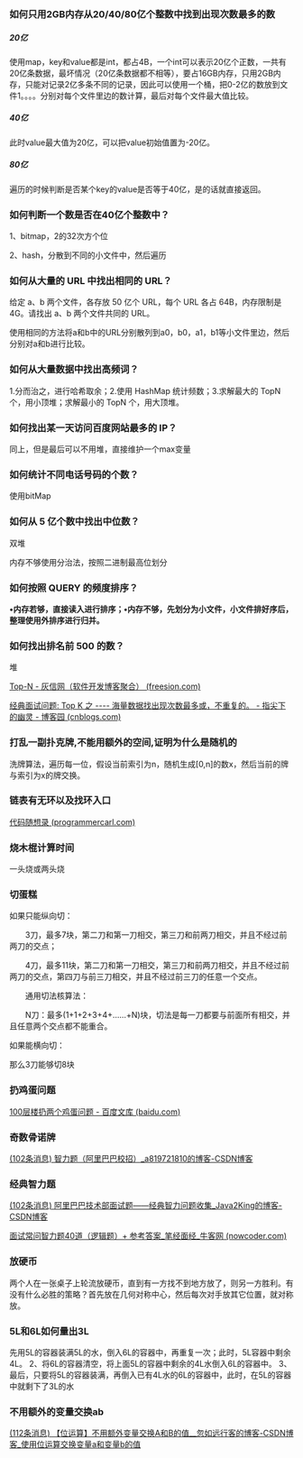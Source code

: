 ### 如何只用2GB内存从20/40/80亿个整数中找到出现次数最多的数

##### 20亿

使用map，key和value都是int，都占4B，一个int可以表示20亿个正数，一共有20亿条数据，最坏情况（20亿条数据都不相等），要占16GB内存，只用2GB内存，只能对记录2亿多条不同的记录，因此可以使用一个桶，把0-2亿的数放到文件1。。。。分别对每个文件里边的数计算，最后对每个文件最大值比较。

##### 40亿

此时value最大值为20亿，可以把value初始值置为-20亿。

##### 80亿

遍历的时候判断是否某个key的value是否等于40亿，是的话就直接返回。



### 如何判断一个数是否在40亿个整数中？

1、bitmap，2的32次方个位

2、hash，分散到不同的小文件中，然后遍历



### 如何从大量的 URL 中找出相同的 URL？

给定 a、b 两个文件，各存放 50 亿个 URL，每个 URL 各占 64B，内存限制是 4G。请找出 a、b 两个文件共同的 URL。

使用相同的方法将a和b中的URL分别散列到a0，b0，a1，b1等小文件里边，然后分别对a和b进行比较。



### 如何从大量数据中找出高频词？

1.分而治之，进行哈希取余；2.使用 HashMap 统计频数；3.求解最大的 TopN 个，用小顶堆；求解最小的 TopN 个，用大顶堆。



### 如何找出某一天访问百度网站最多的 IP？

同上，但是最后可以不用堆，直接维护一个max变量



### 如何统计不同电话号码的个数？

使用bitMap



### 如何从 5 亿个数中找出中位数？

双堆

内存不够使用分治法，按照二进制最高位划分

### 如何按照 QUERY 的频度排序？

**•内存若够，直接读入进行排序；•内存不够，先划分为小文件，小文件排好序后，整理使用外排序进行归并。**



### 如何找出排名前 500 的数？

堆



[Top-N - 灰信网（软件开发博客聚合） (freesion.com)](https://www.freesion.com/article/2392603667/)





[经典面试问题: Top K 之 ---- 海量数据找出现次数最多或，不重复的。 - 指尖下的幽灵 - 博客园 (cnblogs.com)](https://www.cnblogs.com/linguanh/p/8532641.html?ivk_sa=1024320u)



### 打乱一副扑克牌,不能用额外的空间,证明为什么是随机的

洗牌算法，遍历每一位，假设当前索引为n，随机生成[0,n]的数x，然后当前的牌与索引为x的牌交换。



### 链表有无环以及找环入口

[代码随想录 (programmercarl.com)](https://www.programmercarl.com/0142.环形链表II.html#思路)



### 烧木棍计算时间

一头烧或两头烧



### 切蛋糕

如果只能纵向切：

　　3刀，最多7块，第二刀和第一刀相交，第三刀和前两刀相交，并且不经过前两刀的交点；

　　4刀，最多11块，第二刀和第一刀相交，第三刀和前两刀相交，并且不经过前两刀的交点，第四刀与前三刀相交，并且不经过前三刀的任意一个交点。

　　通用切法核算法：

　　N刀：最多(1+1+2+3+4+......+N)块，切法是每一刀都要与前面所有相交，并且任意两个交点都不能重合。

 如果能横向切：

那么3刀能够切8块



### 扔鸡蛋问题

[100层楼扔两个鸡蛋问题 - 百度文库 (baidu.com)](https://wenku.baidu.com/view/85038140f6335a8102d276a20029bd64783e6203.html)



### 奇数骨诺牌

[(102条消息) 智力题（阿里巴巴校招）_a819721810的博客-CSDN博客](https://blog.csdn.net/a819721810/article/details/46811479)



### 经典智力题

[(102条消息) 阿里巴巴技术部面试题——经典智力问题收集_Java2King的博客-CSDN博客](https://blog.csdn.net/Java2King/article/details/5906733)

[面试常问智力题40道（逻辑题）+ 参考答案_笔经面经_牛客网 (nowcoder.com)](https://www.nowcoder.com/discuss/526897?channel=-1&source_id=profile_follow_post_nctrack)



### 放硬币

两个人在一张桌子上轮流放硬币，直到有一方找不到地方放了，则另一方胜利。有没有什么必胜的策略？首先放在几何对称中心，然后每次对手放其它位置，就对称放。



### 5L和6L如何量出3L

先用5L的容器装满5L的水，倒入6L的容器中，再重复一次；此时，5L容器中剩余4L。 2、将6L的容器清空，将上面5L的容器中剩余的4L水倒入6L的容器中。 3、最后，只要将5L的容器装满，再倒入已有4L水的6L的容器中，此时，在5L的容器中就剩下了3L的水



### 不用额外的变量交换ab

[(112条消息) 【位运算】不用额外变量交换A和B的值__忽如远行客的博客-CSDN博客_使用位运算交换变量a和变量b的值](https://blog.csdn.net/gulaixiangjuejue/article/details/86351498)
